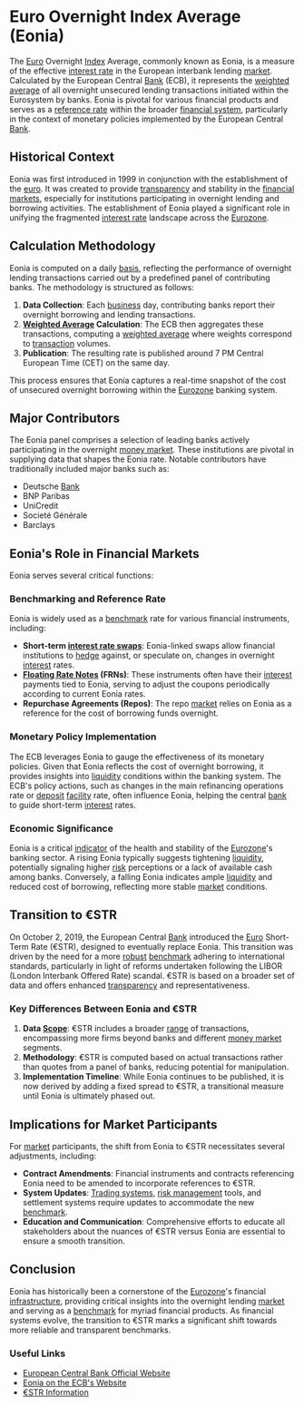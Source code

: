 # Euro Overnight Index Average (Eonia)

The [Euro](../e/euro.md) Overnight [Index](../i/index_instrument.md) Average, commonly known as Eonia, is a measure of the effective [interest rate](../i/interest_rate.md) in the European interbank lending [market](../m/market.md). Calculated by the European Central [Bank](../b/bank.md) (ECB), it represents the [weighted average](../w/weighted_average.md) of all overnight unsecured lending transactions initiated within the Eurosystem by banks. Eonia is pivotal for various financial products and serves as a [reference rate](../r/reference_rate.md) within the broader [financial system](../f/financial_system.md), particularly in the context of monetary policies implemented by the European Central [Bank](../b/bank.md).

## Historical Context

Eonia was first introduced in 1999 in conjunction with the establishment of the [euro](../e/euro.md). It was created to provide [transparency](../t/transparency.md) and stability in the [financial markets](../f/financial_market.md), especially for institutions participating in overnight lending and borrowing activities. The establishment of Eonia played a significant role in unifying the fragmented [interest rate](../i/interest_rate.md) landscape across the [Eurozone](../e/eurozone.md).

## Calculation Methodology

Eonia is computed on a daily [basis](../b/basis.md), reflecting the performance of overnight lending transactions carried out by a predefined panel of contributing banks. The methodology is structured as follows:

1. **Data Collection**: Each [business](../b/business.md) day, contributing banks report their overnight borrowing and lending transactions.
2. **[Weighted Average](../w/weighted_average.md) Calculation**: The ECB then aggregates these transactions, computing a [weighted average](../w/weighted_average.md) where weights correspond to [transaction](../t/transaction.md) volumes.
3. **Publication**: The resulting rate is published around 7 PM Central European Time (CET) on the same day.

This process ensures that Eonia captures a real-time snapshot of the cost of unsecured overnight borrowing within the [Eurozone](../e/eurozone.md) banking system.

## Major Contributors

The Eonia panel comprises a selection of leading banks actively participating in the overnight [money market](../m/money_market.md). These institutions are pivotal in supplying data that shapes the Eonia rate. Notable contributors have traditionally included major banks such as:

- Deutsche [Bank](../b/bank.md)
- BNP Paribas
- UniCredit
- Societé Générale
- Barclays

## Eonia's Role in Financial Markets

Eonia serves several critical functions:

### Benchmarking and Reference Rate

Eonia is widely used as a [benchmark](../b/benchmark.md) rate for various financial instruments, including:

- **Short-term [interest rate swaps](../i/interest_rate_swaps.md)**: Eonia-linked swaps allow financial institutions to [hedge](../h/hedge.md) against, or speculate on, changes in overnight [interest](../i/interest.md) rates.
- **[Floating Rate Notes](../f/floating_rate_notes.md) (FRNs)**: These instruments often have their [interest](../i/interest.md) payments tied to Eonia, serving to adjust the coupons periodically according to current Eonia rates.
- **Repurchase Agreements (Repos)**: The repo [market](../m/market.md) relies on Eonia as a reference for the cost of borrowing funds overnight.

### Monetary Policy Implementation

The ECB leverages Eonia to gauge the effectiveness of its monetary policies. Given that Eonia reflects the cost of overnight borrowing, it provides insights into [liquidity](../l/liquidity.md) conditions within the banking system. The ECB's policy actions, such as changes in the main refinancing operations rate or [deposit](../d/deposit.md) [facility](../f/facility.md) rate, often influence Eonia, helping the central [bank](../b/bank.md) to guide short-term [interest](../i/interest.md) rates.

### Economic Significance

Eonia is a critical [indicator](../i/indicator.md) of the health and stability of the [Eurozone](../e/eurozone.md)'s banking sector. A rising Eonia typically suggests tightening [liquidity](../l/liquidity.md), potentially signaling higher [risk](../r/risk.md) perceptions or a lack of available cash among banks. Conversely, a falling Eonia indicates ample [liquidity](../l/liquidity.md) and reduced cost of borrowing, reflecting more stable [market](../m/market.md) conditions.

## Transition to €STR

On October 2, 2019, the European Central [Bank](../b/bank.md) introduced the [Euro](../e/euro.md) Short-Term Rate (€STR), designed to eventually replace Eonia. This transition was driven by the need for a more [robust](../r/robust.md) [benchmark](../b/benchmark.md) adhering to international standards, particularly in light of reforms undertaken following the LIBOR (London Interbank Offered Rate) scandal. €STR is based on a broader set of data and offers enhanced [transparency](../t/transparency.md) and representativeness.

### Key Differences Between Eonia and €STR

1. **Data [Scope](../s/scope.md)**: €STR includes a broader [range](../r/range.md) of transactions, encompassing more firms beyond banks and different [money market](../m/money_market.md) segments.
2. **Methodology**: €STR is computed based on actual transactions rather than quotes from a panel of banks, reducing potential for manipulation.
3. **Implementation Timeline**: While Eonia continues to be published, it is now derived by adding a fixed spread to €STR, a transitional measure until Eonia is ultimately phased out.

## Implications for Market Participants

For [market](../m/market.md) participants, the shift from Eonia to €STR necessitates several adjustments, including:

- **Contract Amendments**: Financial instruments and contracts referencing Eonia need to be amended to incorporate references to €STR.
- **System Updates**: [Trading systems](../t/trading_systems.md), [risk management](../r/risk_management.md) tools, and settlement systems require updates to accommodate the new [benchmark](../b/benchmark.md).
- **Education and Communication**: Comprehensive efforts to educate all stakeholders about the nuances of €STR versus Eonia are essential to ensure a smooth transition.

## Conclusion

Eonia has historically been a cornerstone of the [Eurozone](../e/eurozone.md)'s financial [infrastructure](../i/infrastructure.md), providing critical insights into the overnight lending [market](../m/market.md) and serving as a [benchmark](../b/benchmark.md) for myriad financial products. As financial systems evolve, the transition to €STR marks a significant shift towards more reliable and transparent benchmarks.

### Useful Links

- [European Central Bank Official Website](https://www.ecb.europa.eu)
- [Eonia on the ECB's Website](https://www.ecb.europa.eu/stats/financial_markets_and_interest_rates/euro_short-term_rate/html/eonia.en.html)
- [€STR Information](https://www.ecb.europa.eu/stats/financial_markets_and_interest_rates/euro_short-term_rate/html/index.en.html)